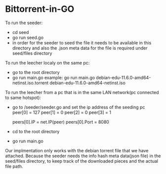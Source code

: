 # Bittorrent-in-GO

To run the seeder:

- cd seed
- go run seed.go
- in order for the seeder to seed the file it needs to be available in this directory and also the .json meta data for the file is required under seed/files directory

To run the leecher localy on the same pc:

- go to the root directory
- go run main.go <path to the torrent file> <Output filename>
  example: go run main.go debian-edu-11.6.0-amd64-netinst.iso.torrent debian-edu-11.6.0-amd64-netinst.iso

To run the leecher from a pc that is in the same LAN network(pc connected to same hotspot):

- go to /seeder/seeder.go and set the ip address of the seeding pc
  peer[0] = 127
  peer[1] = 0
  peer[2] = 0
  peer[3] = 1

  peers[0].IP = net.IP(peer)
  peers[0].Port = 8080

- cd to the root directory
- go run main.go <path to the torrent file> <Output filename>

Our implmentation only works with the debian torrent file that we have attached. Because
the seeder needs the info hash meta data(json file) in the seed/files directory, to keep track of the downloaded pieces and the actual file path.
